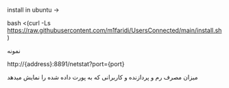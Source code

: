 install in ubuntu ->


bash <(curl -Ls https://raw.githubusercontent.com/m1faridi/UsersConnected/main/install.sh)



نمونه

http://{address}:8891/netstat?port={port}



میزان مصرف رم و پردازنده و کاربرانی که به پورت داده شده را نمایش میدهد

